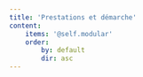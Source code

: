 ```yaml
---
title: 'Prestations et démarche'
content:
    items: '@self.modular'
    order:
        by: default
        dir: asc
---
```


